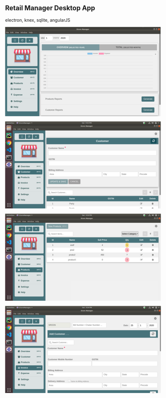 ## Retail Manager Desktop App

electron, knex, sqlite, angularJS


![Screen Short](https://github.com/pratiksanyaja1998/store_manager_electron/blob/master/screenshort/s1.png?raw=true "Dashboard")

![Screen Short](https://github.com/pratiksanyaja1998/store_manager_electron/blob/master/screenshort/s2.png?raw=true "Dashboard")

![Screen Short](https://github.com/pratiksanyaja1998/store_manager_electron/blob/master/screenshort/s3.png?raw=true "Dashboard")

![Screen Short](https://github.com/pratiksanyaja1998/store_manager_electron/blob/master/screenshort/s4.png?raw=true "Dashboard")


